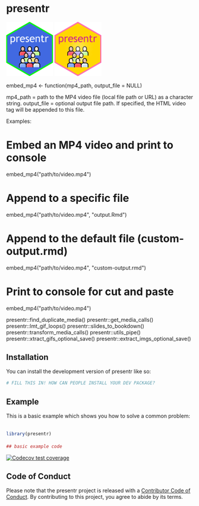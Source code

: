 
# presentr

<img src="inst/extdata/presentr-hexSticker-royalblue.png" width="25%" height="25%">
<img src="inst/extdata/presentr-hexSticker-gold.png" width="25%" height="25%">


embed_mp4 <- function(mp4_path, output_file = NULL) 

mp4_path = path to the MP4 video file (local file path or URL) as a character string.
output_file = optional output file path. If specified, the HTML video tag will be appended to this file.


Examples:

# Embed an MP4 video and print to console
embed_mp4("path/to/video.mp4")

# Append to a specific file
embed_mp4("path/to/video.mp4", "output.Rmd")

# Append to the default file (custom-output.rmd)
embed_mp4("path/to/video.mp4", "custom-output.rmd")

# Print to console for cut and paste 
embed_mp4("path/to/video.mp4")







presentr::find_duplicate_media()
presentr::get_media_calls()
presentr::lmt_gif_loops()
presentr::slides_to_bookdown()
presentr::transform_media_calls()
presentr::utils_pipe()
presentr::xtract_gifs_optional_save()
presentr::extract_imgs_optional_save()



## Installation

You can install the development version of presentr like so:

``` r
# FILL THIS IN! HOW CAN PEOPLE INSTALL YOUR DEV PACKAGE?
```

## Example

This is a basic example which shows you how to solve a common problem:

``` r

library(presentr)

## basic example code

```

 <!-- badges: start -->
  [![Codecov test coverage](https://codecov.io/gh/danswart/presentr/branch/main/graph/badge.svg)](https://app.codecov.io/gh/danswart/presentr?branch=main)
  <!-- badges: end -->

## Code of Conduct


Please note that the presentr project is released with a [Contributor Code of Conduct](https://contributor-covenant.org/version/2/1/CODE_OF_CONDUCT.html). By contributing to this project, you agree to abide by its terms.
